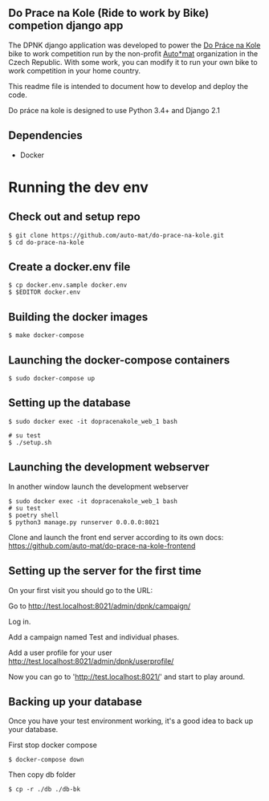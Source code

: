 Do Prace na Kole (Ride to work by Bike) competion django app
------------------------------------------------------------

The DPNK django application was developed to power the [Do Práce na Kole](https://www.dopracenakole.cz) bike to work competition run by the non-profit [Auto*mat](https://www.auto-mat.cz/) organization in the Czech Republic. With some work, you can modify it to run your own bike to work competition in your home country.

This readme file is intended to document how to develop and deploy the code.

Do práce na kole is designed to use Python 3.4+ and Django 2.1

Dependencies
------------

 - Docker

Running the dev env
===================

Check out and setup repo
------------------------

    $ git clone https://github.com/auto-mat/do-prace-na-kole.git
    $ cd do-prace-na-kole

Create a docker.env file
------------------------

    $ cp docker.env.sample docker.env
    $ $EDITOR docker.env
    
Building the docker images
--------------------------

    $ make docker-compose

Launching the docker-compose containers
---------------------------------------

    $ sudo docker-compose up
    
Setting up the database
---------------------

    $ sudo docker exec -it dopracenakole_web_1 bash

    # su test
    $ ./setup.sh

Launching the development webserver
------------------------------------

In another window launch the development webserver

    $ sudo docker exec -it dopracenakole_web_1 bash
    # su test
    $ poetry shell
    $ python3 manage.py runserver 0.0.0.0:8021
    
Clone and launch the front end server according to its own docs: https://github.com/auto-mat/do-prace-na-kole-frontend
    


Setting up the server for the first time
----------------------------------------

On your first visit you should go to the URL:

Go to <http://test.localhost:8021/admin/dpnk/campaign/>

Log in.

Add a campaign named Test and individual phases.

Add a user profile for your user <http://test.localhost:8021/admin/dpnk/userprofile/>

Now you can go to 'http://test.localhost:8021/' and start to play around.

Backing up your database
------------------------

Once you have your test environment working, it's a good idea to back up your database.

First stop docker compose

    $ docker-compose down

Then copy db folder

    $ cp -r ./db ./db-bk

